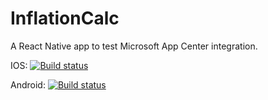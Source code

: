 # InflationCalc

A React Native app to test Microsoft App Center integration.

IOS: [![Build status](https://build.appcenter.ms/v0.1/apps/37399885-f9b1-4870-b91c-f477d05335c2/branches/dev/badge)](https://appcenter.ms)

Android: [![Build status](https://build.appcenter.ms/v0.1/apps/e1eb547b-a7ea-40fe-8c1b-9179e987c67c/branches/dev/badge)](https://appcenter.ms)
